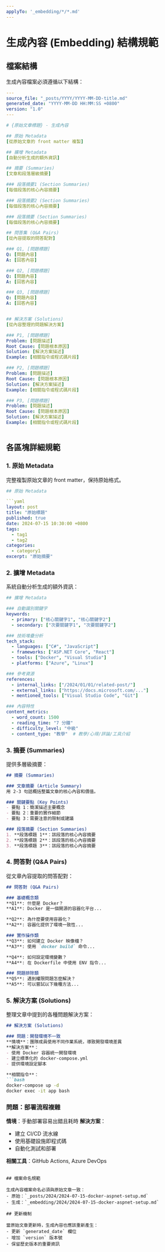 ```yaml
---
applyTo: '_embedding/*/*.md'
---
```


# 生成內容 (Embedding) 結構規範

## 檔案結構

生成內容檔案必須遵循以下結構：

```yaml
---
source_file: "_posts/YYYY/YYYY-MM-DD-title.md"
generated_date: "YYYY-MM-DD HH:MM:SS +0800"
version: "1.0"
---

# {原始文章標題} - 生成內容

## 原始 Metadata
[從原始文章的 front matter 複製]

## 擴增 Metadata
[自動分析生成的額外資訊]

## 摘要 (Summaries)
[文章和段落層級摘要]

### 段落摘要1 (Section Summaries)
[每個段落的核心內容摘要]

### 段落摘要2 (Section Summaries)
[每個段落的核心內容摘要]

### 段落摘要 (Section Summaries)
[每個段落的核心內容摘要]

## 問答集 (Q&A Pairs)
[從內容提取的問答配對]

### Q1, [問題標題]
Q: [問題內容]
A: [回答內容]

### Q2, [問題標題]
Q: [問題內容]
A: [回答內容]

### Q3, [問題標題]
Q: [問題內容]
A: [回答內容]


## 解決方案 (Solutions)
[從內容整理的問題解決方案]

### P1, [問題標題]
Problem: [問題描述]
Root Cause: [問題根本原因]
Solution: [解決方案描述]
Example: [相關指令或程式碼片段]

### P2, [問題標題]
Problem: [問題描述]
Root Cause: [問題根本原因]
Solution: [解決方案描述]
Example: [相關指令或程式碼片段]

### P3, [問題標題]
Problem: [問題描述]
Root Cause: [問題根本原因]
Solution: [解決方案描述]
Example: [相關指令或程式碼片段]



```

## 各區塊詳細規範

### 1. 原始 Metadata
完整複製原始文章的 front matter，保持原始格式。

```yaml
## 原始 Metadata

```yaml
layout: post
title: "原始標題"
published: true
date: 2024-07-15 10:30:00 +0800
tags: 
  - tag1
  - tag2
categories:
  - category1
excerpt: "原始摘要"
```

### 2. 擴增 Metadata
系統自動分析生成的額外資訊：

```yaml
## 擴增 Metadata

### 自動識別關鍵字
keywords:
  - primary: ["核心關鍵字1", "核心關鍵字2"]
  - secondary: ["次要關鍵字1", "次要關鍵字2"]

### 技術堆疊分析
tech_stack:
  - languages: ["C#", "JavaScript"]
  - frameworks: ["ASP.NET Core", "React"]
  - tools: ["Docker", "Visual Studio"]
  - platforms: ["Azure", "Linux"]

### 參考資源
references:
  - internal_links: ["/2024/01/01/related-post/"]
  - external_links: ["https://docs.microsoft.com/..."]
  - mentioned_tools: ["Visual Studio Code", "Git"]

### 內容特性
content_metrics:
  - word_count: 1500
  - reading_time: "7 分鐘"
  - difficulty_level: "中級"
  - content_type: "教學"  # 教學/心得/評論/工具介紹
```

### 3. 摘要 (Summaries)
提供多層級摘要：

```markdown
## 摘要 (Summaries)

### 文章摘要 (Article Summary)
用 2-3 句話概括整篇文章的核心內容和價值。

### 關鍵要點 (Key Points)
- 要點 1：簡潔描述主要概念
- 要點 2：重要的實作細節
- 要點 3：需要注意的限制或建議

### 段落摘要 (Section Summaries)
1. **段落標題 1**：該段落的核心內容摘要
2. **段落標題 2**：該段落的核心內容摘要
3. **段落標題 3**：該段落的核心內容摘要
```

### 4. 問答對 (Q&A Pairs)
從文章內容提取的問答配對：

```markdown
## 問答對 (Q&A Pairs)

### 基礎概念類
**Q1**: 什麼是 Docker？
**A1**: Docker 是一個開源的容器化平台...

**Q2**: 為什麼要使用容器化？
**A2**: 容器化提供了環境一致性...

### 實作操作類
**Q3**: 如何建立 Docker 映像檔？
**A3**: 使用 `docker build` 命令...

**Q4**: 如何設定環境變數？
**A4**: 在 Dockerfile 中使用 ENV 指令...

### 問題排除類
**Q5**: 遇到權限問題怎麼解決？
**A5**: 可以嘗試以下幾種方法...
```

### 5. 解決方案 (Solutions)
整理文章中提到的各種問題解決方案：

```markdown
## 解決方案 (Solutions)

### 問題：開發環境不一致
**情境**：團隊成員使用不同作業系統，導致開發環境差異
**解決方案**：
- 使用 Docker 容器統一開發環境
- 建立標準化的 docker-compose.yml
- 提供環境設定腳本

**相關指令**：
```bash
docker-compose up -d
docker exec -it app bash
```

### 問題：部署流程複雜
**情境**：手動部署容易出錯且耗時
**解決方案**：
- 建立 CI/CD 流水線
- 使用基礎設施即程式碼
- 自動化測試和部署

**相關工具**：GitHub Actions, Azure DevOps
```

## 檔案命名規範

生成內容檔案命名必須與原始文章一致：
- 原始：`_posts/2024/2024-07-15-docker-aspnet-setup.md`
- 生成：`_embedding/2024/2024-07-15-docker-aspnet-setup.md`

## 更新機制

當原始文章更新時，生成內容也應該重新產生：
- 更新 `generated_date` 欄位
- 增加 `version` 版本號
- 保留歷史版本的重要資訊
